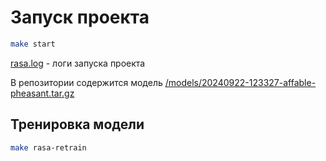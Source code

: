 # Запуск проекта
```bash
make start
```

[rasa.log](rasa.log) - логи запуска проекта

В репозитории содержится модель [/models/20240922-123327-affable-pheasant.tar.gz](rasa/models/20240922-123327-affable-pheasant.tar.gz)

## Тренировка модели
```bash
make rasa-retrain
```

